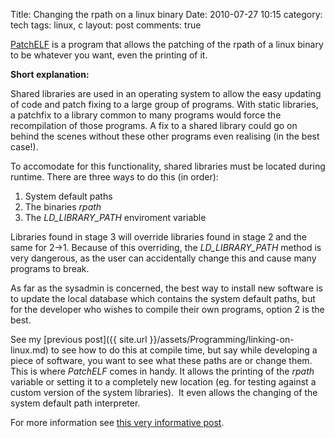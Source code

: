 Title: Changing the rpath on a linux binary
Date: 2010-07-27 10:15
category: tech
tags: linux, c
layout: post
comments: true



[PatchELF]( http://nixos.org/patchelf.html ) is a program that allows the patching of the rpath of a
linux binary to be whatever you want, even the printing of it.

<!--more-->

**Short explanation:**

Shared libraries are used in an operating system to allow the easy
updating of code and patch fixing to a large group of programs. With
static libraries, a patchfix to a library common to many programs would
force the recompilation of those programs. A fix to a shared library
could go on behind the scenes without these other programs even
realising (in the best case!).

To accomodate for this functionality, shared libraries must be located
during runtime. There are three ways to do this (in order):

1.  System default paths
2.  The binaries *rpath*
3.  The *LD\_LIBRARY\_PATH* enviroment variable


Libraries found in stage 3 will override libraries found in stage 2 and
the same for 2-\>1. Because of this overriding, the *LD\_LIBRARY\_PATH*
method is very dangerous, as the user can accidentally change this and
cause many programs to break.

As far as the sysadmin is concerned, the best way to install new
software is to update the local database which contains the system
default paths, but for the developer who wishes to compile their own
programs, option 2 is the best.

See my [previous post]({{ site.url }}/assets/Programming/linking-on-linux.md) to see how to do this at compile time, but say
while developing a piece of software, you want to see what these paths
are or change them. This is where *PatchELF* comes in handy. It allows
the printing of the *rpath* variable or setting it to a completely new
location (eg. for testing against a custom version of the system
libraries).  It even allows the changing of the system default path
interpreter.

For more information see [this very informative post]( http://www.eyrie.org/~eagle/notes/rpath.html ).
